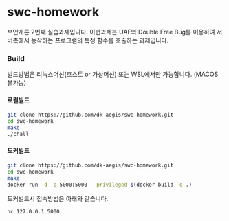 # swc-homework
보안개론 2번째 실습과제입니다. 이번과제는 UAF와 Double Free Bug를 이용하여 서버측에서 동작하는 프로그램의 특정 함수를 호출하는 과제입니다. 

### Build
빌드방법은 리눅스머신(호스트 or 가상머신) 또는 WSL에서만 가능합니다. (MACOS 불가능)   

#### 로컬빌드
```bash
git clone https://github.com/dk-aegis/swc-homework.git
cd swc-homework
make 
./chall
```

#### 도커빌드
```bash
git clone https://github.com/dk-aegis/swc-homework.git
cd swc-homework
make
docker run -d -p 5000:5000 --privileged $(docker build -q .)
```
도커빌드시 접속방법은 아래와 같습니다. 
```bash
nc 127.0.0.1 5000
```